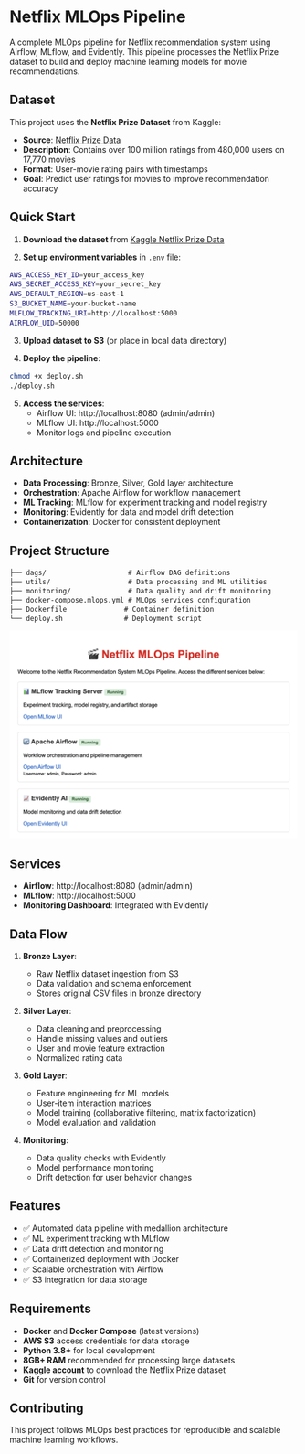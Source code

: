 # Netflix MLOps Pipeline

A complete MLOps pipeline for Netflix recommendation system using Airflow, MLflow, and Evidently. This pipeline processes the Netflix Prize dataset to build and deploy machine learning models for movie recommendations.

## Dataset

This project uses the **Netflix Prize Dataset** from Kaggle:
- **Source**: [Netflix Prize Data](https://www.kaggle.com/datasets/netflix-inc/netflix-prize-data)
- **Description**: Contains over 100 million ratings from 480,000 users on 17,770 movies
- **Format**: User-movie rating pairs with timestamps
- **Goal**: Predict user ratings for movies to improve recommendation accuracy

## Quick Start

1. **Download the dataset** from [Kaggle Netflix Prize Data](https://www.kaggle.com/datasets/netflix-inc/netflix-prize-data)

2. **Set up environment variables** in `.env` file:
```bash
AWS_ACCESS_KEY_ID=your_access_key
AWS_SECRET_ACCESS_KEY=your_secret_key
AWS_DEFAULT_REGION=us-east-1
S3_BUCKET_NAME=your-bucket-name
MLFLOW_TRACKING_URI=http://localhost:5000
AIRFLOW_UID=50000
```

3. **Upload dataset to S3** (or place in local data directory)

4. **Deploy the pipeline**:
```bash
chmod +x deploy.sh
./deploy.sh
```

5. **Access the services**:
   - Airflow UI: http://localhost:8080 (admin/admin)
   - MLflow UI: http://localhost:5000
   - Monitor logs and pipeline execution

## Architecture

- **Data Processing**: Bronze, Silver, Gold layer architecture
- **Orchestration**: Apache Airflow for workflow management
- **ML Tracking**: MLflow for experiment tracking and model registry
- **Monitoring**: Evidently for data and model drift detection
- **Containerization**: Docker for consistent deployment

## Project Structure

```
├── dags/                    # Airflow DAG definitions
├── utils/                   # Data processing and ML utilities
├── monitoring/              # Data quality and drift monitoring
├── docker-compose.mlops.yml # MLOps services configuration
├── Dockerfile              # Container definition
└── deploy.sh               # Deployment script
```

![Netflix MLOps Pipeline Dashboard](Webpage.png)

## Services

- **Airflow**: http://localhost:8080 (admin/admin)
- **MLflow**: http://localhost:5000
- **Monitoring Dashboard**: Integrated with Evidently

## Data Flow

1. **Bronze Layer**: 
   - Raw Netflix dataset ingestion from S3
   - Data validation and schema enforcement
   - Stores original CSV files in bronze directory

2. **Silver Layer**: 
   - Data cleaning and preprocessing
   - Handle missing values and outliers
   - User and movie feature extraction
   - Normalized rating data

3. **Gold Layer**: 
   - Feature engineering for ML models
   - User-item interaction matrices
   - Model training (collaborative filtering, matrix factorization)
   - Model evaluation and validation

4. **Monitoring**: 
   - Data quality checks with Evidently
   - Model performance monitoring
   - Drift detection for user behavior changes

## Features

- ✅ Automated data pipeline with medallion architecture
- ✅ ML experiment tracking with MLflow
- ✅ Data drift detection and monitoring
- ✅ Containerized deployment with Docker
- ✅ Scalable orchestration with Airflow
- ✅ S3 integration for data storage

## Requirements

- **Docker** and **Docker Compose** (latest versions)
- **AWS S3** access credentials for data storage
- **Python 3.8+** for local development
- **8GB+ RAM** recommended for processing large datasets
- **Kaggle account** to download the Netflix Prize dataset
- **Git** for version control

## Contributing

This project follows MLOps best practices for reproducible and scalable machine learning workflows.
